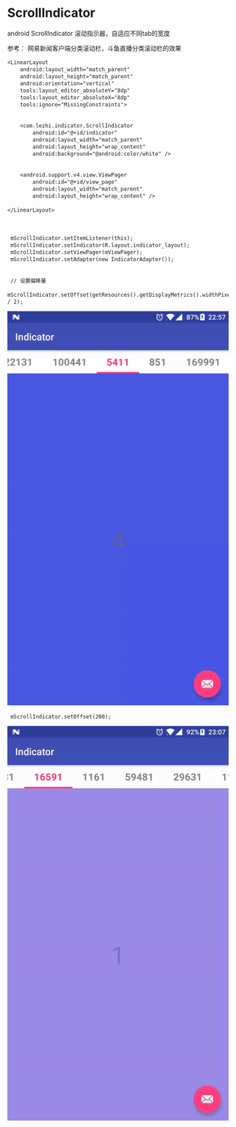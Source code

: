 # ScrollIndicator
android ScrollIndicator 
滚动指示器，自适应不同tab的宽度

参考： 网易新闻客户端分类滚动栏，斗鱼直播分类滚动栏的效果

    
    <LinearLayout
        android:layout_width="match_parent"
        android:layout_height="match_parent"
        android:orientation="vertical"
        tools:layout_editor_absoluteY="8dp"
        tools:layout_editor_absoluteX="8dp"
        tools:ignore="MissingConstraints">
        

        <com.lezhi.indicator.ScrollIndicator
            android:id="@+id/indicator"
            android:layout_width="match_parent"
            android:layout_height="wrap_content"
            android:background="@android:color/white" />
            

        <android.support.v4.view.ViewPager
            android:id="@+id/view_page"
            android:layout_width="match_parent"
            android:layout_height="wrap_content" />
            
    </LinearLayout>
    
    
    
     mScrollIndicator.setItemListener(this);
     mScrollIndicator.setIndicator(R.layout.indicator_layout);
     mScrollIndicator.setViewPager(mViewPager);
     mScrollIndicator.setAdapter(new IndicatorAdapter());
     
     
     // 设置偏移量
     mScrollIndicator.setOffset(getResources().getDisplayMetrics().widthPixels / 2);
    
![](https://github.com/yemahuang/ScrollIndicator/blob/master/offset_center.gif)
    
    
     mScrollIndicator.setOffset(200);
    
![Alt Text](https://github.com/yemahuang/ScrollIndicator/blob/master/offset_200.gif)
     
     
